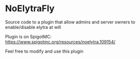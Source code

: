 # NoElytraFly
Source code to a plugin that allow admins and server owners to enable/disable elytra at will

Plugin is on SpigotMC: https://www.spigotmc.org/resources/noelytra.109154/

Feel free to modify and use this plugin
